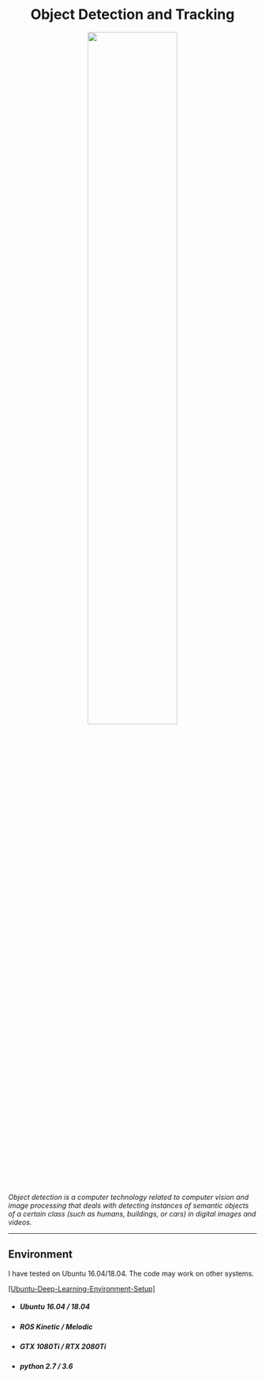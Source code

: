 <h1 align="center">
  Object Detection and Tracking
</h1>

<div align="center">
  <img src="https://github.com/yehengchen/ObjectDetection/blob/master/img/objectdetection.gif" width="60%" height="60%">
</div>

*Object detection is a computer technology related to computer vision and image processing that deals with detecting instances of semantic objects of a certain class (such as humans, buildings, or cars) in digital images and videos.*

***

## Environment

I have tested on Ubuntu 16.04/18.04. The code may work on other systems.

[[Ubuntu-Deep-Learning-Environment-Setup]](https://github.com/yehengchen/Ubuntu-Deep-Learning-Environment-Setup)

* ##### Ubuntu 16.04 / 18.04 
* ##### ROS Kinetic / Melodic
* ##### GTX 1080Ti / RTX 2080Ti
* ##### python 2.7 / 3.6





